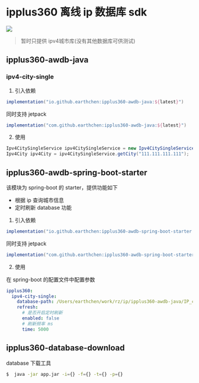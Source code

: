 # ipplus360 离线 ip 数据库 sdk

[![](https://jitpack.io/v/EarthChen/ipplus360-java.svg)](https://jitpack.io/#EarthChen/ipplus360-java)

>暂时只提供 ipv4城市库(没有其他数据库可供测试)


## ipplus360-awdb-java


### ipv4-city-single

1. 引入依赖

```groovy
implementation("io.github.earthchen:ipplus360-awdb-java:${latest}")
```

同时支持 jetpack
```groovy
implementation("com.github.earthchen:ipplus360-awdb-java:${latest}")
```

2. 使用

```java
Ipv4CitySingleService ipv4CitySingleService = new Ipv4CitySingleService(new File("IP_city_single_WGS84.awdb"))
Ipv4City ipv4City = ipv4CitySingleService.getCity("111.111.111.111");
```

## ipplus360-awdb-spring-boot-starter

该模块为 spring-boot 的 starter，提供功能如下

- 根据 ip 查询城市信息
- 定时刷新 database 功能

1. 引入依赖

```groovy
implementation("io.github.earthchen:ipplus360-awdb-spring-boot-starter:${latest}")
```

同时支持 jetpack
```groovy
implementation("com.github.earthchen:ipplus360-awdb-spring-boot-starter:${latest}")
```

2. 使用

在 spring-boot 的配置文件中配置参数
```yaml
ipplus360:
  ipv4-city-single:
    database-path: /Users/earthchen/work/rz/ip/ipplus360-awdb-java/IP_city_single_WGS84.awdb
    refresh:
      # 是否开启定时刷新
      enabled: false
      # 刷新频率 ms
      time: 5000
```

## ipplus360-database-download

database 下载工具

```bash
$  java -jar app.jar -i={} -f={} -t={} -p={}
```







